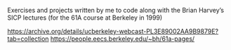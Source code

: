 Exercises and projects written by me to code along with the Brian Harvey’s SICP lectures (for the 61A course at Berkeley in 1999)

https://archive.org/details/ucberkeley-webcast-PL3E89002AA9B9879E?tab=collection
https://people.eecs.berkeley.edu/~bh/61a-pages/
